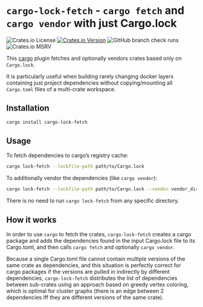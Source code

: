 # `cargo-lock-fetch` - `cargo fetch` and `cargo vendor` with just Cargo.lock

![Crates.io License](https://img.shields.io/crates/l/cargo-lock-fetch) [![Crates.io
Version](https://img.shields.io/crates/v/cargo-lock-fetch)](https://crates.io/crates/cargo-lock-fetch/)
![GitHub branch check runs](https://img.shields.io/github/check-runs/komar007/cargo-lock-fetch/main)
![Crates.io MSRV](https://img.shields.io/crates/msrv/cargo-lock-fetch)

This [cargo](https://doc.rust-lang.org/cargo/) plugin fetches and optionally vendors crates based
only on `Cargo.lock`.

It is particularly useful when building rarely changing docker layers containing just project
dependencies without copying/mounting all `Cargo.toml` files of a multi-crate workspace.

## Installation

``` sh
cargo install cargo-lock-fetch
```

## Usage

To fetch dependencies to cargo’s registry cache:

``` sh
cargo lock-fetch --lockfile-path path/to/Cargo.lock
```

To additionally vendor the dependencies (like `cargo vendor`):

``` sh
cargo lock-fetch --lockfile-path path/to/Cargo.lock --vendor vendor_dir/
```

There is no need to run `cargo lock-fetch` from any specific directory.

## How it works

In order to use `cargo` to fetch the crates, `cargo-lock-fetch` creates a cargo package and adds the
dependencies found in the input Cargo.lock file to its Cargo.toml, and then calls `cargo fetch` and
optionally `cargo vendor`.

Because a single Cargo.toml file cannot contain multiple versions of the same crate as dependencies,
and this situation is perfectly correct for cargo packages if the versions are pulled in indirectly
by different dependencies, `cargo-lock-fetch` distributes the list of dependencies between
sub-crates using an approach based on greedy vertex coloring, which is optimal for cluster graphs
(there is an edge between 2 dependencies iff they are different versions of the same crate).
